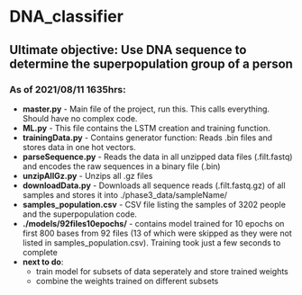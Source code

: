 # DNA_classifier
## Ultimate objective: Use DNA sequence to determine the superpopulation group of a person

### As of 2021/08/11 1635hrs:
* **master.py** - Main file of the project, run this. This calls everything. Should have no complex code.
* **ML.py** - This file contains the LSTM creation and training function.
* **trainingData.py** - Contains generator function: Reads .bin files and stores data in one hot vectors.
* **parseSequence.py** - Reads the data in all unzipped data files (.filt.fastq) and encodes the raw sequences in a binary file (.bin)
* **unzipAllGz.py** - Unzips all .gz files
* **downloadData.py** - Downloads all sequence reads (.filt.fastq.gz) of all samples and stores it into ./phase3_data/sampleName/
* **samples_population.csv** - CSV file listing the samples of 3202 people and the superpopulation code.
* **./models/92files10epochs/** - contains model trained for 10 epochs on first 800 bases from 92 files (13 of which were skipped as they were not listed in samples_population.csv). Training took just a few seconds to complete
* **next to do**:
  * train model for subsets of data seperately and store trained weights
  * combine the weights trained on different subsets
